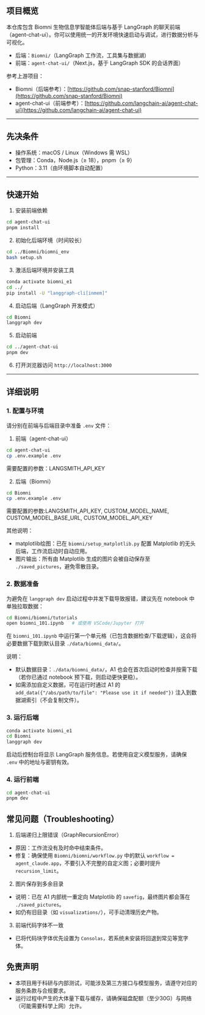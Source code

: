 ## 项目概览

本仓库包含 Biomni 生物信息学智能体后端与基于 LangGraph 的聊天前端（agent-chat-ui）。你可以使用统一的开发环境快速启动与调试，进行数据分析与可视化。

- 后端：`Biomni/`（LangGraph 工作流，工具集与数据湖）
- 前端：`agent-chat-ui/`（Next.js，基于 LangGraph SDK 的会话界面）

参考上游项目：
- Biomni（后端参考）：[https://github.com/snap-stanford/Biomni](https://github.com/snap-stanford/Biomni)
- agent-chat-ui（前端参考）：[https://github.com/langchain-ai/agent-chat-ui](https://github.com/langchain-ai/agent-chat-ui)

---

## 先决条件

- 操作系统：macOS / Linux（Windows 需 WSL）
- 包管理：Conda，Node.js（≥ 18），pnpm（≥ 9）
- Python：3.11（由环境脚本自动配置）

---

## 快速开始

1) 安装前端依赖

```bash
cd agent-chat-ui
pnpm install
```

2) 初始化后端环境（时间较长）

```bash
cd ../Biomni/biomni_env
bash setup.sh
```

3) 激活后端环境并安装工具

```bash
conda activate biomni_e1
cd ../
pip install -U "langgraph-cli[inmem]"
```

4) 启动后端（LangGraph 开发模式）

```bash
cd Biomni
langgraph dev
```

5) 启动前端

```bash
cd ../agent-chat-ui
pnpm dev
```

6) 打开浏览器访问 `http://localhost:3000`

---

## 详细说明

### 1. 配置与环境

请分别在前端与后端目录中准备 `.env` 文件：

1) 前端（agent-chat-ui）

```bash
cd agent-chat-ui
cp .env.example .env
```

需要配置的参数：LANGSMITH_API_KEY

2) 后端（Biomni）

```bash
cd Biomni
cp .env.example .env
```

需要配置的参数:LANGSMITH_API_KEY, CUSTOM_MODEL_NAME, CUSTOM_MODEL_BASE_URL, CUSTOM_MODEL_API_KEY

其他说明：
- matplotlib绘图：已在 `biomni/setup_matplotlib.py` 配置 Matplotlib 的无头后端，工作流启动时自动应用。
- 图片输出：所有由 Matplotlib 生成的图片会被自动保存至 `./saved_pictures`，避免零散目录。

### 2. 数据准备

为避免在 `langgraph dev` 启动过程中并发下载导致报错，建议先在 notebook 中单独拉取数据：

```bash
cd Biomni/biomni/tutorials
open biomni_101.ipynb   # 或使用 VSCode/Jupyter 打开
```

在 `biomni_101.ipynb` 中运行第一个单元格（已包含数据检查/下载逻辑），这会将必要数据下载到默认目录 `./data/biomni_data/`。

说明：
- 默认数据目录：`./data/biomni_data/`，A1 也会在首次启动时检查并按需下载（若你已通过 notebook 预下载，则启动更快更稳）。
- 如需添加自定义数据，可在运行时通过 A1 的 `add_data({"/abs/path/to/file": "Please use it if needed"})` 注入到数据湖索引（不会复制文件）。

### 3. 运行后端

```bash
conda activate biomni_e1
cd Biomni
langgraph dev
```

启动后控制台将显示 LangGraph 服务信息。若使用自定义模型服务，请确保 `.env` 中的地址与密钥有效。

### 4. 运行前端

```bash
cd agent-chat-ui
pnpm dev
```



## 常见问题（Troubleshooting）

1) 后端递归上限错误（GraphRecursionError）
- 原因：工作流没有及时命中结束条件。
- 修复：确保使用 `Biomni/biomni/workflow.py` 中的默认 `workflow = agent_claude.app`，不要引入不完整的自定义图；必要时提升 `recursion_limit`。

2) 图片保存到多余目录
- 说明：已在 A1 内部统一重定向 Matplotlib 的 `savefig`，最终图片都会落在 `./saved_pictures`。
- 如仍有旧目录（如 `visualizations/`），可手动清理历史产物。

3) 前端代码字体不一致
- 已将代码块字体优先设置为 `Consolas`，若系统未安装将回退到常见等宽字体。


## 免责声明

- 本项目用于科研与内部测试，可能涉及第三方接口与模型服务，请遵守对应的服务条款与合规要求。
- 运行过程中产生的大体量下载与缓存，请确保磁盘配额（至少30G）与网络（可能需要科学上网）允许。